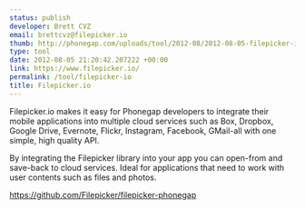 ```yaml
--- 
status: publish
developer: Brett CVZ
email: brettcvz@filepicker.io
thumb: http://phonegap.com/uploads/tool/2012-08/2012-08-05-filepicker-io.png
type: tool
date: 2012-08-05 21:20:42.207222 +00:00
link: https://www.filepicker.io/
permalink: /tool/filepicker-io
title: Filepicker.io
---
```


Filepicker.io makes it easy for Phonegap developers to integrate their mobile applications into multiple cloud services such as Box, Dropbox, Google Drive, Evernote, Flickr, Instagram, Facebook, GMail-all with one simple, high quality API.

By integrating the Filepicker library into your app you can open-from and save-back to cloud services. Ideal for applications that need to work with user contents such as files and photos. 

https://github.com/Filepicker/filepicker-phonegap
